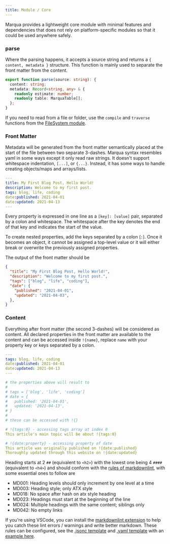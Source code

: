 ```yaml
---
title: Module / Core
---
```



Marqua provides a lightweight core module with minimal features and dependencies that does not rely on platform-specific modules so that it could be used anywhere safely.

### parse

Where the parsing happens, it accepts a source string and returns a `{ content, metadata }` structure. This function is mainly used to separate the front matter from the content.

```typescript
export function parse(source: string): {
  content: string;
  metadata: Record<string, any> & {
    readonly estimate: number;
    readonly table: MarquaTable[];
  };
}
```

<!-- markdownlint-disable MD051 -->
If you need to read from a file or folder, use the `compile` and `traverse` functions from the [FileSystem module](#module-fs).

### Front Matter

Metadata will be generated from the front matter semantically placed at the start of the file between two separate 3-dashes. Marqua syntax resembles yaml in some ways except it only read raw strings. It doesn't support whitespace indentation, `[...]`, or `{...}`. Instead, it has some ways to handle creating objects/maps and arrays/lists.

```yaml
---
title: My First Blog Post, Hello World!
description: Welcome to my first post.
tags: blog, life, coding
date:published: 2021-04-01
date:updated: 2021-04-13
---
```

Every property is expressed in one line as a `[key]: [value]` pair, separated by a colon and whitespace. The whitespace after the key denotes the end of that key and indicates the start of the value.

To create nested properties, add the keys separated by a colon (`:`). Once it becomes an object, it cannot be assigned a top-level value or it will either break or overwrite the previously assigned properties.

The output of the front matter should be

```json
{
  "title": "My First Blog Post, Hello World!",
  "description": "Welcome to my first post.",
  "tags": ["blog", "life", "coding"],
  "date": {
    "published": "2021-04-01",
    "updated": "2021-04-03",
  },
}
```

### Content

Everything after front matter (the second 3-dashes) will be considered as content. All declared properties in the front matter are available to the content and can be accessed inside `!{name}`, replace `name` with your property key or keys separated by a colon.

```yaml
---
tags: blog, life, coding
date:published: 2021-04-01
date:updated: 2021-04-13
---

# the properties above will result to
#
# tags = ['blog', 'life', 'coding']
# date = {
#   published: '2021-04-01',
#   updated: '2021-04-13',
# }
#
# these can be accessed with !{}

# !{tags:0} - accessing tags array at index 0
This article's main topic will be about !{tags:0}

# !{date:property} - accessing property of date
This article was originally published on !{date:published}
Thoroughly updated through this website on !{date:updated}
```

Heading starts at 2 `##` (equivalent to `<h2>`) with the lowest one being 4 `####` (equivalent to `<h4>`) and should conform with the [rules of markdownlint](https://github.com/DavidAnson/markdownlint#rules--aliases), with some essential ones to follow are

- MD001: Heading levels should only increment by one level at a time
- MD003: Heading style; only ATX style
- MD018: No space after hash on atx style heading
- MD023: Headings must start at the beginning of the line
- MD024: Multiple headings with the same content; siblings only
- MD042: No empty links

If you're using VSCode, you can install the [markdownlint extension](https://marketplace.visualstudio.com/items?itemName=DavidAnson.vscode-markdownlint) to help you catch these lint errors / warnings and write better markdown. These rules can be configured, see the [.jsonc template](https://github.com/DavidAnson/markdownlint/blob/main/schema/.markdownlint.jsonc) and [.yaml template](https://github.com/DavidAnson/markdownlint/blob/main/schema/.markdownlint.yaml) with an [example here](https://github.com/ignatiusmb/mauss.dev/blob/master/.markdownlint.yaml).
